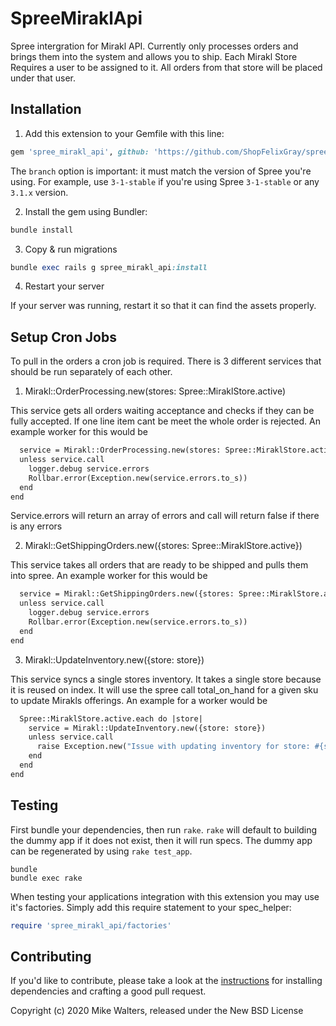 SpreeMiraklApi
==============

Spree intergration for Mirakl API. Currently only processes orders and brings them into the system and allows you to ship.
Each Mirakl Store Requires a user to be assigned to it. All orders from that store will be placed under that user.

## Installation

1. Add this extension to your Gemfile with this line:
  ```ruby
  gem 'spree_mirakl_api', github: 'https://github.com/ShopFelixGray/spree_mirakl_api', branch: 'master'
  ```

  The `branch` option is important: it must match the version of Spree you're using.
  For example, use `3-1-stable` if you're using Spree `3-1-stable` or any `3.1.x` version.

2. Install the gem using Bundler:
  ```ruby
  bundle install
  ```

3. Copy & run migrations
  ```ruby
  bundle exec rails g spree_mirakl_api:install
  ```

4. Restart your server

  If your server was running, restart it so that it can find the assets properly.

## Setup Cron Jobs

To pull in the orders a cron job is required. There is 3 different services that should be run separately of each other.

1. Mirakl::OrderProcessing.new(stores: Spree::MiraklStore.active)

  This service gets all orders waiting acceptance and checks if they can be fully accepted. If one line item cant be meet the whole order is rejected. An example worker for this would be

  ```def perform
    service = Mirakl::OrderProcessing.new(stores: Spree::MiraklStore.active)
    unless service.call
      logger.debug service.errors
      Rollbar.error(Exception.new(service.errors.to_s))
    end
  end
  ```

  Service.errors will return an array of errors and call will return false if there is any errors

2. Mirakl::GetShippingOrders.new({stores: Spree::MiraklStore.active})

  This service takes all orders that are ready to be shipped and pulls them into spree. An example worker for this would be 

  ```def perform
    service = Mirakl::GetShippingOrders.new({stores: Spree::MiraklStore.active})
    unless service.call
      logger.debug service.errors
      Rollbar.error(Exception.new(service.errors.to_s))
    end
  end
  ```

3. Mirakl::UpdateInventory.new({store: store})

  This service syncs a single stores inventory. It takes a single store because it is reused on index. It will use the spree call total_on_hand for a given sku to update Mirakls offerings. An example for a worker would be

  ```def perform
    Spree::MiraklStore.active.each do |store|
      service = Mirakl::UpdateInventory.new({store: store})
      unless service.call
        raise Exception.new("Issue with updating inventory for store: #{store.shop_id}")
      end
    end
  end
  ```

## Testing

First bundle your dependencies, then run `rake`. `rake` will default to building the dummy app if it does not exist, then it will run specs. The dummy app can be regenerated by using `rake test_app`.

```shell
bundle
bundle exec rake
```

When testing your applications integration with this extension you may use it's factories.
Simply add this require statement to your spec_helper:

```ruby
require 'spree_mirakl_api/factories'
```


## Contributing

If you'd like to contribute, please take a look at the
[instructions](CONTRIBUTING.md) for installing dependencies and crafting a good
pull request.

Copyright (c) 2020 Mike Walters, released under the New BSD License
